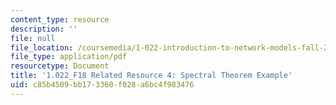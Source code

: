 ```yaml
---
content_type: resource
description: ''
file: null
file_location: /coursemedia/1-022-introduction-to-network-models-fall-2018/c85b4509bb173360f028a6bc4f983476_MIT1_022F18_RelatedResource4.pdf
file_type: application/pdf
resourcetype: Document
title: '1.022_F18 Related Resource 4: Spectral Theorem Example'
uid: c85b4509-bb17-3360-f028-a6bc4f983476
---
```


